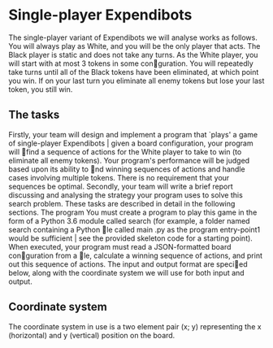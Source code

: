 # Single-player Expendibots

The single-player variant of Expendibots we will analyse works as follows. You will always play as White, and
you will be the only player that acts. The Black player is static and does not take any turns. As the White
player, you will start with at most 3 tokens in some conguration. You will repeatedly take turns until all of the
Black tokens have been eliminated, at which point you win. If on your last turn you eliminate all enemy tokens
but lose your last token, you still win.

## The tasks
Firstly, your team will design and implement a program that `plays' a game of single-player Expendibots | given
a board configuration, your program will find a sequence of actions for the White player to take to win (to
eliminate all enemy tokens). Your program's performance will be judged based upon its ability to nd winning
sequences of actions and handle cases involving multiple tokens. There
is no requirement that your sequences be optimal.
Secondly, your team will write a brief report discussing and analysing the strategy your program uses to solve
this search problem. These tasks are described in detail in the following sections.
The program
You must create a program to play this game in the form of a Python 3.6 module called search (for example, a
folder named search containing a Python le called main .py as the program entry-point1 would be sufficient
| see the provided skeleton code for a starting point).
When executed, your program must read a JSON-formatted board conguration from a le, calculate a
winning sequence of actions, and print out this sequence of actions. The input and output format are specied
below, along with the coordinate system we will use for both input and output.

## Coordinate system
The coordinate system in use is a two element pair (x; y) representing the x (horizontal) and y (vertical) position
on the board.